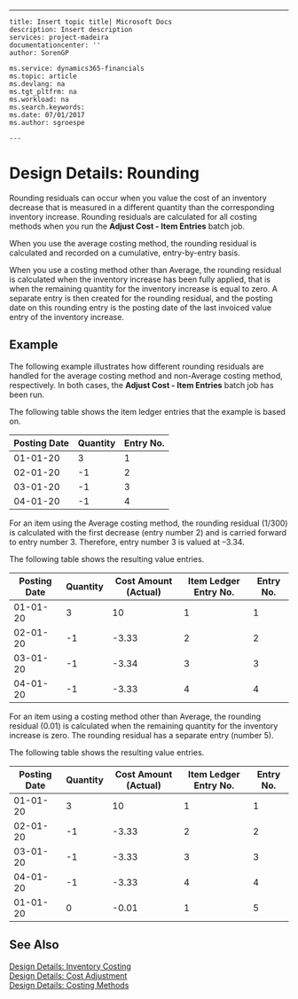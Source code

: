 ---
    title: Insert topic title| Microsoft Docs
    description: Insert description
    services: project-madeira
    documentationcenter: ''
    author: SorenGP

    ms.service: dynamics365-financials
    ms.topic: article
    ms.devlang: na
    ms.tgt_pltfrm: na
    ms.workload: na
    ms.search.keywords:
    ms.date: 07/01/2017
    ms.author: sgroespe

    ---
# Design Details: Rounding
Rounding residuals can occur when you value the cost of an inventory decrease that is measured in a different quantity than the corresponding inventory increase. Rounding residuals are calculated for all costing methods when you run the **Adjust Cost \- Item Entries** batch job.  
  
 When you use the average costing method, the rounding residual is calculated and recorded on a cumulative, entry\-by\-entry basis.  
  
 When you use a costing method other than Average, the rounding residual is calculated when the inventory increase has been fully applied, that is when the remaining quantity for the inventory increase is equal to zero. A separate entry is then created for the rounding residual, and the posting date on this rounding entry is the posting date of the last invoiced value entry of the inventory increase.  
  
## Example  
 The following example illustrates how different rounding residuals are handled for the average costing method and non\-Average costing method, respectively. In both cases, the **Adjust Cost \- Item Entries** batch job has been run.  
  
 The following table shows the item ledger entries that the example is based on.  
  
|Posting Date|Quantity|Entry No.|  
|------------------|--------------|---------------|  
|01\-01\-20|3|1|  
|02\-01\-20|\-1|2|  
|03\-01\-20|\-1|3|  
|04\-01\-20|\-1|4|  
  
 For an item using the Average costing method, the rounding residual \(1\/300\) is calculated with the first decrease \(entry number 2\) and is carried forward to entry number 3. Therefore, entry number 3 is valued at –3.34.  
  
 The following table shows the resulting value entries.  
  
|Posting Date|Quantity|Cost Amount \(Actual\)|Item Ledger Entry No.|Entry No.|  
|------------------|--------------|----------------------------|---------------------------|---------------|  
|01\-01\-20|3|10|1|1|  
|02\-01\-20|\-1|\-3.33|2|2|  
|03\-01\-20|\-1|\-3.34|3|3|  
|04\-01\-20|\-1|\-3.33|4|4|  
  
 For an item using a costing method other than Average, the rounding residual \(0.01\) is calculated when the remaining quantity for the inventory increase is zero. The rounding residual has a separate entry \(number 5\).  
  
 The following table shows the resulting value entries.  
  
|Posting Date|Quantity|Cost Amount \(Actual\)|Item Ledger Entry No.|Entry No.|  
|------------------|--------------|----------------------------|---------------------------|---------------|  
|01\-01\-20|3|10|1|1|  
|02\-01\-20|\-1|\-3.33|2|2|  
|03\-01\-20|\-1|\-3.33|3|3|  
|04\-01\-20|\-1|\-3.33|4|4|  
|01\-01\-20|0|\-0.01|1|5|  
  
## See Also  
 [Design Details: Inventory Costing](../ApplicationDesign/design-details-inventory-costing.md)   
 [Design Details: Cost Adjustment](../ApplicationDesign/design-details-cost-adjustment.md)   
 [Design Details: Costing Methods](../ApplicationDesign/design-details-costing-methods.md)